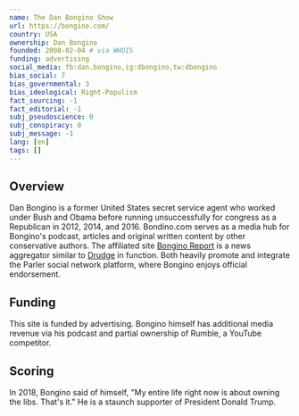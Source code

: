```yaml
---
name: The Dan Bongino Show
url: https://bongino.com/
country: USA
ownership: Dan Bongino
founded: 2008-02-04 # via WHOIS
funding: advertising
social_media: fb:dan.bongino,ig:dbongino,tw:dbongino
bias_social: 7
bias_governmental: 3
bias_ideological: Right-Populism
fact_sourcing: -1
fact_editorial: -1
subj_pseudoscience: 0
subj_conspiracy: 0
subj_message: -1
lang: [en]
tags: []
---
```


## Overview
Dan Bongino is a former United States secret service agent who worked under Bush and Obama before running unsuccessfully for congress as a Republican in 2012, 2014, and 2016. Bondino.com serves as a media hub for Bongino's podcast, articles and original written content by other conservative authors. The affiliated site [Bongino Report](/bongino-report) is a news aggregator similar to [Drudge](/drudgereport) in function. Both heavily promote and integrate the Parler social network platform, where Bongino enjoys official endorsement.

## Funding
This site is funded by advertising. Bongino himself has additional media revenue via his podcast and partial ownership of Rumble, a YouTube competitor.

## Scoring
In 2018, Bongino said of himself, "My entire life right now is about owning the libs. That's it." He is a staunch supporter of President Donald Trump.
